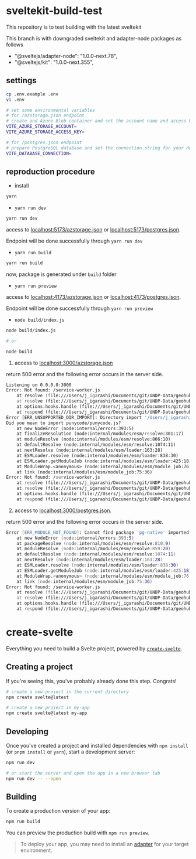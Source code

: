 # sveltekit-build-test

This repository is to test building with the latest sveltekit

This branch is with downgraded sveltekit and adapter-node packages as follows

- "@sveltejs/adapter-node": "1.0.0-next.78",
- "@sveltejs/kit": "1.0.0-next.355",

## settings

```zsh
cp .env.example .env
vi .env

# set some environmental variables
# for /azstorage.json endpoint
# create and Azure Blob container and set the account name and access key
VITE_AZURE_STORAGE_ACCOUNT=
VITE_AZURE_STORAGE_ACCESS_KEY=

# for /postgres.json endpoint
# prepare PostgreSQL database and set the connection string for your database
VITE_DATABASE_CONNECTION=
```

## reproduction procedure

- install

```zsh
yarn
```

- `yarn run dev`

```zsh
yarn run dev
```

access to [localhost:5173/azstorage.json](http://localhost:5173/azstorage.json) or [localhost:5173/postgres.json](http://localhost:5173/postgres.json).

Endpoint will be done successfully through `yarn run dev`

- `yarn run build`

```zsh
yarn run build
```

now, package is generated under `build` folder

- `yarn run preview`

access to [localhost:4173/azstorage.json](http://localhost:4173/azstorage.json) or [localhost:4173/postgres.json](http://localhost:4173/postgres.json).

Endpoint will be done successfully through `yarn run preview`

- `node build/index.js`

```zsh
node build/index.js

# or

node build
```

1. access to [localhost:3000/azstorage.json](http://localhost:3000/azstorage.json)

return 500 error and the following error occurs in the server side.

```zsh
Listening on 0.0.0.0:3000
Error: Not found: /service-worker.js
    at resolve (file:///Users/j_igarashi/Documents/git/UNDP-Data/geohub-migration/build/server/index.js:2850:18)
    at resolve (file:///Users/j_igarashi/Documents/git/UNDP-Data/geohub-migration/build/server/index.js:2873:34)
    at options.hooks.handle (file:///Users/j_igarashi/Documents/git/UNDP-Data/geohub-migration/build/server/index.js:3018:59)
    at respond (file:///Users/j_igarashi/Documents/git/UNDP-Data/geohub-migration/build/server/index.js:2871:42)
Error [ERR_UNSUPPORTED_DIR_IMPORT]: Directory import '/Users/j_igarashi/Documents/git/UNDP-Data/geohub-migration/node_modules/punycode/' is not supported resolving ES modules imported from /Users/j_igarashi/Documents/git/UNDP-Data/geohub-migration/build/server/chunks/_server.ts-f8dfcb54.js
Did you mean to import punycode/punycode.js?
    at new NodeError (node:internal/errors:393:5)
    at finalizeResolution (node:internal/modules/esm/resolve:301:17)
    at moduleResolve (node:internal/modules/esm/resolve:866:10)
    at defaultResolve (node:internal/modules/esm/resolve:1074:11)
    at nextResolve (node:internal/modules/esm/loader:163:28)
    at ESMLoader.resolve (node:internal/modules/esm/loader:838:30)
    at ESMLoader.getModuleJob (node:internal/modules/esm/loader:425:18)
    at ModuleWrap.<anonymous> (node:internal/modules/esm/module_job:76:40)
    at link (node:internal/modules/esm/module_job:75:36)
Error: Not found: /service-worker.js
    at resolve (file:///Users/j_igarashi/Documents/git/UNDP-Data/geohub-migration/build/server/index.js:2850:18)
    at resolve (file:///Users/j_igarashi/Documents/git/UNDP-Data/geohub-migration/build/server/index.js:2873:34)
    at options.hooks.handle (file:///Users/j_igarashi/Documents/git/UNDP-Data/geohub-migration/build/server/index.js:3018:59)
    at respond (file:///Users/j_igarashi/Documents/git/UNDP-Data/geohub-migration/build/server/index.js:2871:42)
```

2. access to [localhost:3000/postgres.json](http://localhost:3000/postgres.json).

return 500 error and the following error occurs in the server side.

```zsh
Error [ERR_MODULE_NOT_FOUND]: Cannot find package 'pg-native' imported from /Users/j_igarashi/Documents/git/UNDP-Data/geohub-migration/build/server/chunks/_server.ts-0d98246d.js
    at new NodeError (node:internal/errors:393:5)
    at packageResolve (node:internal/modules/esm/resolve:810:9)
    at moduleResolve (node:internal/modules/esm/resolve:859:20)
    at defaultResolve (node:internal/modules/esm/resolve:1074:11)
    at nextResolve (node:internal/modules/esm/loader:163:28)
    at ESMLoader.resolve (node:internal/modules/esm/loader:838:30)
    at ESMLoader.getModuleJob (node:internal/modules/esm/loader:425:18)
    at ModuleWrap.<anonymous> (node:internal/modules/esm/module_job:76:40)
    at link (node:internal/modules/esm/module_job:75:36)
Error: Not found: /service-worker.js
    at resolve (file:///Users/j_igarashi/Documents/git/UNDP-Data/geohub-migration/build/server/index.js:2850:18)
    at resolve (file:///Users/j_igarashi/Documents/git/UNDP-Data/geohub-migration/build/server/index.js:2873:34)
    at options.hooks.handle (file:///Users/j_igarashi/Documents/git/UNDP-Data/geohub-migration/build/server/index.js:3018:59)
    at respond (file:///Users/j_igarashi/Documents/git/UNDP-Data/geohub-migration/build/server/index.js:2871:42)
```

# create-svelte

Everything you need to build a Svelte project, powered by [`create-svelte`](https://github.com/sveltejs/kit/tree/master/packages/create-svelte).

## Creating a project

If you're seeing this, you've probably already done this step. Congrats!

```bash
# create a new project in the current directory
npm create svelte@latest

# create a new project in my-app
npm create svelte@latest my-app
```

## Developing

Once you've created a project and installed dependencies with `npm install` (or `pnpm install` or `yarn`), start a development server:

```bash
npm run dev

# or start the server and open the app in a new browser tab
npm run dev -- --open
```

## Building

To create a production version of your app:

```bash
npm run build
```

You can preview the production build with `npm run preview`.

> To deploy your app, you may need to install an [adapter](https://kit.svelte.dev/docs/adapters) for your target environment.
